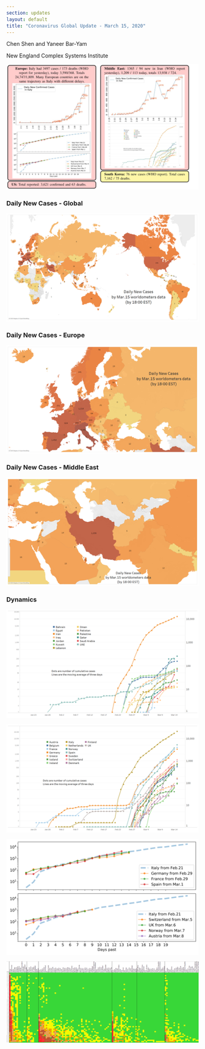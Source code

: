 ```yaml
---
section: updates
layout: default
title: "Coronavirus Global Update - March 15, 2020"
---
```


Chen Shen and Yaneer Bar-Yam

New England Complex Systems Institute

![](/media/5e6f57569754833766adbf6a_Capture.JPG)

### Daily New Cases - Global

![](/media/5e6f57841a64f5540c48f813_Intl_3_15.png)

### Daily New Cases - Europe

![](/media/5e6f5795ac3b7b1e4cfb41d5_Intl_3_15a.png)

### Daily New Cases - Middle East

![](/media/5e6f57a181ea68545a1de3bc_Intl_3_15b.png)

### Dynamics

![](/media/5e6f57d3990a7d5d1c6fc197_ME_3_15.png)

![](/media/5e6f57e432b2a976593ca692_EU_3_15.png)

![](/media/5e6f5840645319dd7ef3c962_Daily_misc_3_15.png)

![](/media/5e6f5900c5079012ebfb9450_Global_3_15.png)
